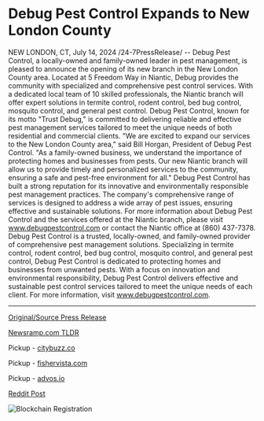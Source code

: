# Debug Pest Control Expands to New London County

NEW LONDON, CT, July 14, 2024 /24-7PressRelease/ -- Debug Pest Control, a locally-owned and family-owned leader in pest management, is pleased to announce the opening of its new branch in the New London County area. Located at 5 Freedom Way in Niantic, Debug provides the community with specialized and comprehensive pest control services.  With a dedicated local team of 10 skilled professionals, the Niantic branch will offer expert solutions in termite control, rodent control, bed bug control, mosquito control, and general pest control. Debug Pest Control, known for its motto "Trust Debug," is committed to delivering reliable and effective pest management services tailored to meet the unique needs of both residential and commercial clients.  "We are excited to expand our services to the New London County area," said Bill Horgan, President of Debug Pest Control. "As a family-owned business, we understand the importance of protecting homes and businesses from pests. Our new Niantic branch will allow us to provide timely and personalized services to the community, ensuring a safe and pest-free environment for all."  Debug Pest Control has built a strong reputation for its innovative and environmentally responsible pest management practices. The company's comprehensive range of services is designed to address a wide array of pest issues, ensuring effective and sustainable solutions. For more information about Debug Pest Control and the services offered at the Niantic branch, please visit www.debugpestcontrol.com or contact the Niantic office at (860) 437-7378.  Debug Pest Control is a trusted, locally-owned, and family-owned provider of comprehensive pest management solutions. Specializing in termite control, rodent control, bed bug control, mosquito control, and general pest control, Debug Pest Control is dedicated to protecting homes and businesses from unwanted pests. With a focus on innovation and environmental responsibility, Debug Pest Control delivers effective and sustainable pest control services tailored to meet the unique needs of each client. For more information, visit www.debugpestcontrol.com. 

---

[Original/Source Press Release](https://www.24-7pressrelease.com/press-release/512494/debug-pest-control-expands-to-new-london-county)
                    

[Newsramp.com TLDR](https://newsramp.com/curated-news/debug-pest-control-expands-with-new-branch-in-new-london-county/97947e2eff8172bbb8d5007c41f7aac7) 


Pickup - [citybuzz.co](https://citybuzz.co/2024/07/14/debug-pest-control-expands-services-to-new-london-county-with-new-niantic-branch)

Pickup - [fishervista.com](https://fishervista.com/en/debug-pest-control-expands-operations-to-new-london-county/20244937)

Pickup - [advos.io](https://advos.io/en/debug-pest-control-expands-services-to-new-london-county/20244937)
 



[Reddit Post](https://www.reddit.com/r/Business_NewsRamp/comments/1e2w7dj/debug_pest_control_expands_with_new_branch_in_new/) 



![Blockchain Registration](https://cdn.newsramp.app/24-7PressRelease/qrcode/247/14/noonziAe.webp)